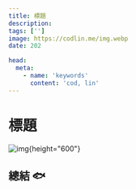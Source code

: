 ```yaml
---
title: 標題
description: 
tags: ['']
image: https://codlin.me/img.webp
date: 202

head:
  meta:
    - name: 'keywords'
      content: 'cod, lin'
---
```


# 標題

![img](/img.webp){height="600"}

## 總結 🐟
